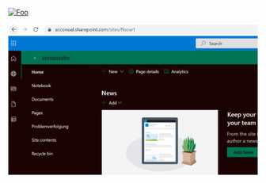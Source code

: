 [![Foo](http://www.google.com.au/images/nav_logo7.png)](http://google.com.au/)

<a href="../articles/English/SharePointOnline/Customize your site header using PnP.md" rel="Supports Batching">![Supports Batching](/articles/images/header8.PNG)</a>
